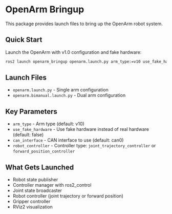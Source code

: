 # OpenArm Bringup

This package provides launch files to bring up the OpenArm robot system.

## Quick Start

Launch the OpenArm with v1.0 configuration and fake hardware:

```bash
ros2 launch openarm_bringup openarm.launch.py arm_type:=v10 use_fake_hardware:=true
```

## Launch Files

- `openarm.launch.py` - Single arm configuration
- `openarm.bimanual.launch.py` - Dual arm configuration

## Key Parameters

- `arm_type` - Arm type (default: v10)
- `use_fake_hardware` - Use fake hardware instead of real hardware (default: false)
- `can_interface` - CAN interface to use (default: can0)
- `robot_controller` - Controller type: `joint_trajectory_controller` or `forward_position_controller`

## What Gets Launched

- Robot state publisher
- Controller manager with ros2_control
- Joint state broadcaster
- Robot controller (joint trajectory or forward position)
- Gripper controller
- RViz2 visualization
